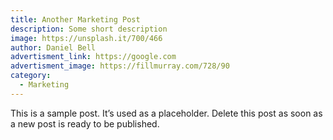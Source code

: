 ```yaml
---
title: Another Marketing Post
description: Some short description
image: https://unsplash.it/700/466
author: Daniel Bell
advertisment_link: https://google.com
advertisment_image: https://fillmurray.com/728/90
category:
  - Marketing
---
```


This is a sample post. It’s used as a placeholder. Delete this post as soon as a new post is ready to be published.